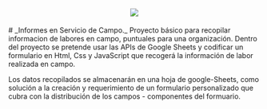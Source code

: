 <h1 align="center"><img src="https://github.com/JOrozcoCardenas/informes/blob/main/img/git_white.png"/></h1>
# _Informes en Servicio de Campo._
Proyecto básico para recopilar informacion de labores en campo, puntuales para una organización.
Dentro del proyecto se pretende usar las APIs de Google Sheets y codificar un formulario en Html, Css
y JavaScript que recogerá la información de labor realizada en campo.

Los datos recopilados se almacenarán en una hoja de google-Sheets, como solución a la creación y requerimiento de un formulario personalizado que cubra con la distribución de los campos - componentes del formuario.
